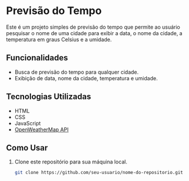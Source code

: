 # Previsão do Tempo

Este é um projeto simples de previsão do tempo que permite ao usuário pesquisar o nome de uma cidade para exibir a data, o nome da cidade, a temperatura em graus Celsius e a umidade.

## Funcionalidades

- Busca de previsão do tempo para qualquer cidade.
- Exibição de data, nome da cidade, temperatura e umidade.

## Tecnologias Utilizadas

- HTML
- CSS
- JavaScript
- [OpenWeatherMap API](https://openweathermap.org/)

## Como Usar

1. Clone este repositório para sua máquina local.
   ```bash
   git clone https://github.com/seu-usuario/nome-do-repositorio.git

